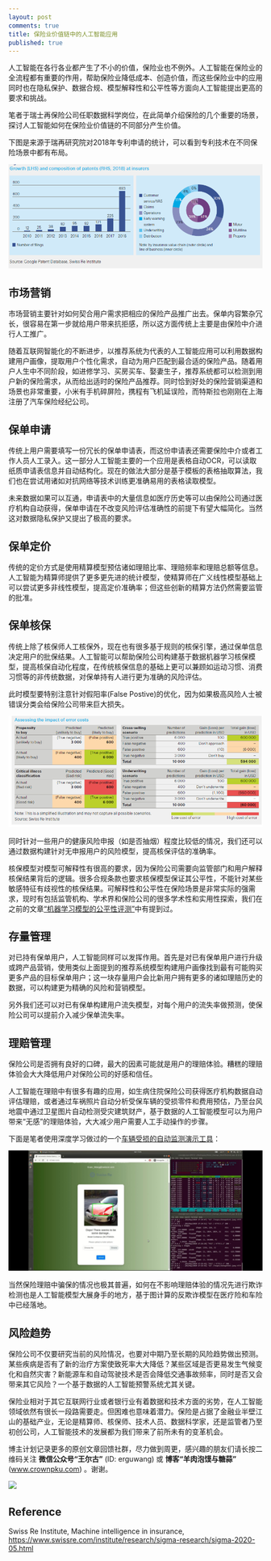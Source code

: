 ```yaml
---
layout: post
comments: true
title: 保险业价值链中的人工智能应用
published: true
---
```


人工智能在各行各业都产生了不小的价值，保险业也不例外。人工智能在保险业的全流程都有重要的作用，帮助保险业降低成本、创造价值，而这些保险业中的应用同时也在隐私保护、数据合规、模型解释性和公平性等方面向人工智能提出更高的要求和挑战。

笔者于瑞士再保险公司任职数据科学岗位，在此简单介绍保险的几个重要的场景，探讨人工智能如何在保险业价值链的不同部分产生价值。

下图是来源于瑞再研究院对2018年专利申请的统计，可以看到专利技术在不同保险场景中都有布局。

![](/images/202008/9.png)

## 市场营销
市场营销主要针对如何契合用户需求把相应的保险产品推广出去。保单内容繁杂冗长，很容易在第一步就给用户带来抗拒感，所以这方面传统上主要是由保险中介进行人工推广。
    
随着互联网智能化的不断进步，以推荐系统为代表的人工智能应用可以利用数据构建用户画像，提取用户个性化需求，自动为用户匹配到最合适的保险产品。随着用户人生中不同阶段，如进修学习、买房买车、娶妻生子，推荐系统都可以检测到用户新的保险需求，从而给出适时的保险产品推荐。同时恰到好处的保险营销渠道和场景也非常重要，小米有手机碎屏险，携程有飞机延误险，而特斯拉也刚刚在上海注册了汽车保险经纪公司。

## 保单申请
传统上用户需要填写一份冗长的保单申请表，而这份申请表还需要保险中介或者工作人员人工录入。这一部分人工智能主要的一个应用是表格自动OCR，可以读取纸质申请表信息并自动结构化。现在的做法大部分是基于模板的表格抽取算法，我们也在尝试用诸如对抗网络等技术训练更准确易用的表格读取模型。
    
未来数据如果可以互通，申请表中的大量信息如医疗历史等可以由保险公司通过医疗机构自动获得，保单申请在不改变风险评估准确性的前提下有望大幅简化。当然这对数据隐私保护又提出了极高的要求。

## 保单定价
传统的定价方式是使用精算模型预估诸如理赔比率、理赔频率和理赔总额等信息。人工智能为精算师提供了更多更先进的统计模型，使精算师在广义线性模型基础上可以尝试更多非线性模型，提高定价准确率；但这些创新的精算方法仍然需要监管的批准。

## 保单核保
传统上除了核保师人工核保外，现在也有很多基于规则的核保引擎，通过保单信息决定用户的批保结果。人工智能可以帮助保险公司构建基于数据机器学习核保模型，提高核保自动化程度，在传统核保信息的基础上更可以兼顾如运动习惯、消费习惯等的非传统数据，对保单持有人进行更为准确的风险评估。

此时模型要特别注意针对假阳率(False Postive)的优化，因为如果极高风险人士被错误分类会给保险公司带来巨大损失。

![](/images/202008/8.png)
    
同时针对一些用户的健康风险申报（如是否抽烟）程度比较低的情况，我们还可以通过数据构建针对无申报用户的风险模型，提高核保评估的准确率。

核保模型对模型可解释性有很高的要求，因为保险公司需要向监管部门和用户解释核保结果背后的逻辑。很多合规条款也要求核保模型保证其公平性，不能针对某些敏感特征有歧视性的核保结果。可解释性和公平性在保险场景是非常实际的强需求，现时有包括监管机构、学术界和保险公司的很多学术性和实用性探索，我们在之前的文章[“机器学习模型的公平性评测”](http://www.crownpku.com/2020/08/07/%E6%9C%BA%E5%99%A8%E5%AD%A6%E4%B9%A0%E6%A8%A1%E5%9E%8B%E7%9A%84%E5%85%AC%E5%B9%B3%E6%80%A7%E8%AF%84%E6%B5%8B.html)中有提到过。

## 存量管理
对已持有保单用户，人工智能同样可以发挥作用。首先是对已有保单用户进行升级或跨产品营销，使用类似上面提到的推荐系统模型构建用户画像找到最有可能购买更多产品的目标保单用户；这一块存量用户会比新用户拥有更多的诸如理赔历史的数据，可以构建更为精确的风险和营销模型。
    
另外我们还可以对已有保单构建用户流失模型，对每个用户的流失率做预测，使保险公司可以提前介入减少保单流失率。

## 理赔管理
保险公司是否拥有良好的口碑，最大的因素可能就是用户的理赔体验。糟糕的理赔体验会大大降低用户对保险公司的好感和信任。
    
人工智能在理赔中有很多有趣的应用，如生病住院保险公司获得医疗机构数据自动评估理赔，或者通过车祸照片自动分析受保车辆的受损零件和费用预估，乃至台风地震中通过卫星图片自动检测受灾建筑财产，基于数据的人工智能模型可以为用户带来“无感”的理赔体验，大大减少用户需要人工手动操作的步骤。

下面是笔者使用深度学习做过的一个[车辆受损的自动监测演示工具](http://www.crownpku.com/2020/05/02/%E8%87%AA%E5%8A%A8%E8%BD%A6%E6%8D%9F%E8%AF%84%E4%BC%B0-%E4%BD%BF%E7%94%A8Mask-R-CNN%E5%81%9A%E5%83%8F%E7%B4%A0%E7%BA%A7%E5%88%AB%E5%88%86%E5%89%B2.html)：
    
![](/images/202005/car1.jpg)

当然保险理赔中骗保的情况也极其普遍，如何在不影响理赔体验的情况先进行欺诈检测也是人工智能模型大展身手的地方，基于图计算的反欺诈模型在医疗险和车险中已经落地。

## 风险趋势
保险公司不仅要研究当前的风险情况，也要对中期乃至长期的风险趋势做出预测。某些疾病是否有了新的治疗方案使致死率大大降低？某些区域是否更易发生气候变化和自然灾害？新能源车和自动驾驶技术是否会降低交通事故频率，同时是否又会带来其它风险？一个基于数据的人工智能预警系统尤其关键。

保险业相对于其它互联网行业或者银行业有着数据和技术方面的劣势，在人工智能领域依然有很长一段路需要走。但困难也意味着潜力。保险是占据了金融业半壁江山的基础产业，无论是精算师、核保师、技术人员、数据科学家，还是监管者乃至初创公司，人工智能技术的发展都为我们带来了前所未有的变革机会。

博主计划记录更多的原创文章回馈社群，尽力做到周更，感兴趣的朋友们请长按二维码关注 **微信公众号“王尔古”** (ID: erguwang) 或 **博客“羊肉泡馍与糖蒜”** (www.crownpku.com) 。谢谢。

![](/images/dashang/gongzhonghao.jpg)


## Reference
Swiss Re Institute, Machine intelligence in insurance, https://www.swissre.com/institute/research/sigma-research/sigma-2020-05.html

